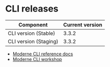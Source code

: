 # CLI releases

| Component             | Current version |
| --------------------- | --------------- |
| CLI version (Stable)  | 3.3.2           |
| CLI version (Staging) | 3.3.2           |

* [Moderne CLI reference docs](../user-documentation/moderne-cli/cli-reference.md)
* [Moderne CLI workshop](../user-documentation/workshops/moderne-cli-exercise.md)
